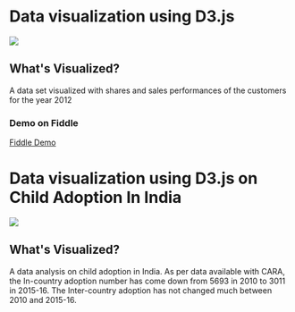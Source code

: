 # Data visualization using D3.js

<img src="https://s26.postimg.org/4f4umdckp/Sample_Dashboard.png">

<h2>What's Visualized?</h2>
<p> A data set visualized with shares and sales performances of the customers for the year 2012</p>

<h3> Demo on Fiddle </h3>
<a href="https://jsfiddle.net/AishwaryaSivakumar/upzhzg86/2/">Fiddle Demo</a>

# Data visualization using D3.js on Child Adoption In India

<img src="https://s26.postimg.org/p5sw4foq1/Adoption_Statistics.png">

<h2>What's Visualized?</h2>
<p> A data analysis on child adoption in India. As per data available with CARA, the In-country adoption number has come down from 5693 in 2010 to 3011 in 2015-16. The Inter-country adoption has not changed much between 2010 and 2015-16. </p>

 
